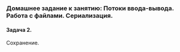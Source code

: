 ### Домашнее задание к занятию: Потоки ввода-вывода. Работа с файлами. Сериализация.
#### Задача 2.
Сохранение.
